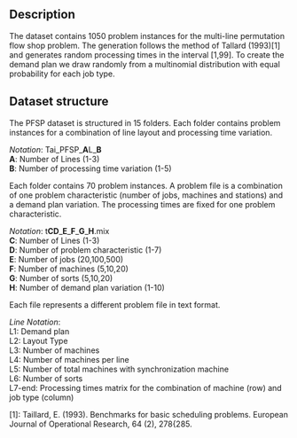 ## Description

The dataset contains 1050 problem instances for the multi-line permutation flow shop problem. The generation follows the method of Tallard (1993)[1] and generates random processing times in the interval [1,99]. To create the demand plan we draw randomly from a multinomial distribution with equal probability for each job type.

## Dataset structure

The PFSP dataset is structured in 15 folders. Each folder contains problem instances for a combination of line layout and processing time variation.

*Notation*: Tai_PFSP_**A**L_**B** <br/>
**A**: Number of Lines (1-3) <br/>
**B**: Number of processing time variation (1-5) <br/>

Each folder contains 70 problem instances. A problem file is a combination of one problem characteristic (number of jobs, machines and stations) and a demand plan variation. The processing times are fixed for one problem characteristic. 

*Notation*: t**CD**\_**E**\_**F**\_**G**\_**H**.mix <br/>
**C**: Number of Lines (1-3) <br/>
**D**: Number of problem characteristic (1-7) <br/>
**E**: Number of jobs (20,100,500) <br/>
**F**: Number of machines (5,10,20) <br/>
**G**: Number of sorts (5,10,20) <br/>
**H**: Number of demand plan variation (1-10) <br/>

Each file represents a different problem file in text format.

*Line Notation*: <br/>
L1: Demand plan <br/>
L2: Layout Type <br/>
L3: Number of machines <br/>
L4: Number of machines per line <br/>
L5: Number of total machines with synchronization machine <br/>
L6: Number of sorts <br/>
L7-end: Processing times matrix for the combination of machine (row) and job type (column) <br/>

[1]: Taillard, E. (1993). Benchmarks for basic scheduling problems. European Journal of Operational Research, 64 (2), 278{285.